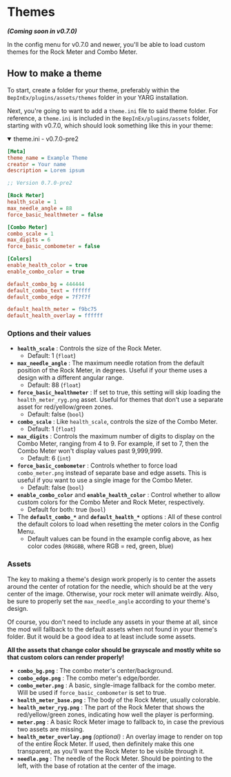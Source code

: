 # Themes
***(Coming soon in v0.7.0)***

In the config menu for v0.7.0 and newer, you'll be able to load custom themes for the Rock Meter and Combo Meter.

## How to make a theme
To start, create a folder for your theme, preferably within the `BepInEx/plugins/assets/themes` folder in your YARG installation.

Next, you're going to want to add a `theme.ini` file to said theme folder.  For reference, a `theme.ini` is included in the `BepInEx/plugins/assets` folder, starting with v0.7.0, which should look something like this in your theme:
<details open>
  <summary>theme.ini - v0.7.0-pre2</summary>

```ini
[Meta]
theme_name = Example Theme
creator = Your name
description = Lorem ipsum

;; Version 0.7.0-pre2

[Rock Meter]
health_scale = 1
max_needle_angle = 88
force_basic_healthmeter = false

[Combo Meter]
combo_scale = 1
max_digits = 6
force_basic_combometer = false

[Colors]
enable_health_color = true
enable_combo_color = true

default_combo_bg = 444444
default_combo_text = ffffff
default_combo_edge = 7f7f7f

default_health_meter = f9bc75
default_health_overlay = ffffff
```
</details>

### Options and their values
- **`health_scale`** : Controls the size of the Rock Meter.
  - Default: 1 (`float`)
- **`max_needle_angle`** : The maximum needle rotation from the default position of the Rock Meter, in degrees.  Useful if your theme uses a design with a different angular range.
  - Default: 88 (`float`)
- **`force_basic_healthmeter`** : If set to true, this setting will skip loading the `health_meter_ryg.png` asset.  Useful for themes that don't use a separate asset for red/yellow/green zones.
  - Default: false (`bool`)
- **`combo_scale`** : Like `health_scale`, controls the size of the Combo Meter.
  - Default: 1 (`float`)
- **`max_digits`** : Controls the maximum number of digits to display on the Combo Meter, ranging from 4 to 9.  For example, if set to 7, then the Combo Meter won't display values past 9,999,999.
  - Default: 6 (`int`)
- **`force_basic_combometer`** : Controls whether to force load `combo_meter.png` instead of separate base and edge assets.  This is useful if you want to use a single image for the Combo Meter.
  - Default: false (`bool`)
- **`enable_combo_color`** and **`enable_health_color`** : Control whether to allow custom colors for the Combo Meter and Rock Meter, respectively.
  - Default for both: true (`bool`)
- The **`default_combo_*`** and **`default_health_*`** options : All of these control the default colors to load when resetting the meter colors in the Config Menu.
  - Default values can be found in the example config above, as hex color codes (`RRGGBB`, where RGB = red, green, blue)

### Assets
The key to making a theme's design work properly is to center the assets around the center of rotation for the needle, which should be at the very center of the image.  Otherwise, your rock meter will animate weirdly.  Also, be sure to properly set the `max_needle_angle` according to your theme's design.

Of course, you don't need to include any assets in your theme at all, since the mod will fallback to the default assets when not found in your theme's folder.  But it would be a good idea to at least include some assets.

**All the assets that change color should be grayscale and mostly white so that custom colors can render properly!**

- **`combo_bg.png`** : The combo meter's center/background.
- **`combo_edge.png`** : The combo meter's edge/border.
- **`combo_meter.png`** : A basic, single-image fallback for the combo meter.  Will be used if `force_basic_combometer` is set to true.
- **`health_meter_base.png`** : The body of the Rock Meter, usually colorable.
- **`health_meter_ryg.png`** : The part of the Rock Meter that shows the red/yellow/green zones, indicating how well the player is performing.
- **`meter.png`** : A basic Rock Meter image to fallback to, in case the previous two assets are missing.
- **`health_meter_overlay.png`** *(optional)* : An overlay image to render on top of the entire Rock Meter.  If used, then definitely make this one transparent, as you'll want the Rock Meter to be visible through it.
- **`needle.png`** : The needle of the Rock Meter.  Should be pointing to the left, with the base of rotation at the center of the image.
